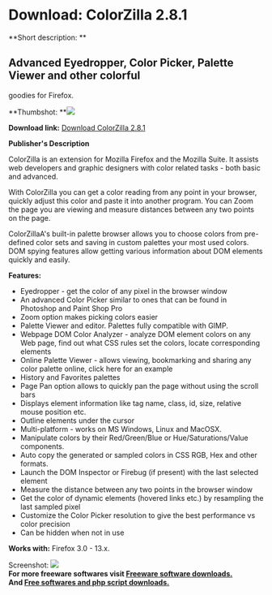 # Download: ColorZilla 2.8.1

**Short description: **

## Advanced Eyedropper, Color Picker, Palette Viewer and other colorful
goodies for Firefox.

  
**Thumbshot: **![](http://www.freewarefiles.com/screenshot/colorzilla_md.gif)   
  
**Download link:** [Download ColorZilla 2.8.1](http://freesoftwares.boysofts.com/ColorZilla_program_17001.html)  
  

**Publisher's Description**  
  

ColorZilla is an extension for Mozilla Firefox and the Mozilla Suite. It
assists web developers and graphic designers with color related tasks - both
basic and advanced.

With ColorZilla you can get a color reading from any point in your browser,
quickly adjust this color and paste it into another program. You can Zoom the
page you are viewing and measure distances between any two points on the page.

ColorZillaA's built-in palette browser allows you to choose colors from pre-
defined color sets and saving in custom palettes your most used colors. DOM
spying features allow getting various information about DOM elements quickly
and easily.

**Features:**

  * Eyedropper - get the color of any pixel in the browser window 
  * An advanced Color Picker similar to ones that can be found in Photoshop and Paint Shop Pro 
  * Zoom option makes picking colors easier 
  * Palette Viewer and editor. Palettes fully compatible with GIMP. 
  * Webpage DOM Color Analyzer - analyze DOM element colors on any Web page, find out what CSS rules set the colors, locate corresponding elements 
  * Online Palette Viewer - allows viewing, bookmarking and sharing any color palette online, click here for an example 
  * History and Favorites palettes 
  * Page Pan option allows to quickly pan the page without using the scroll bars 
  * Displays element information like tag name, class, id, size, relative mouse position etc. 
  * Outline elements under the cursor 
  * Multi-platform - works on MS Windows, Linux and MacOSX. 
  * Manipulate colors by their Red/Green/Blue or Hue/Saturations/Value components. 
  * Auto copy the generated or sampled colors in CSS RGB, Hex and other formats. 
  * Launch the DOM Inspector or Firebug (if present) with the last selected element 
  * Measure the distance between any two points in the browser window 
  * Get the color of dynamic elements (hovered links etc.) by resampling the last sampled pixel 
  * Customize the Color Picker resolution to give the best performance vs color precision 
  * Can be hidden when not in use 

**Works with:** Firefox 3.0 - 13.x.

  
  
Screenshot: ![](http://www.freewarefiles.com/screenshot/colorzilla.gif)  
**For more freeware softwares visit [Freeware software downloads.](http://freesoftwares.boysofts.com/)**   
**And [Free softwares and php script downloads.](http://www.boysofts.com/)**

